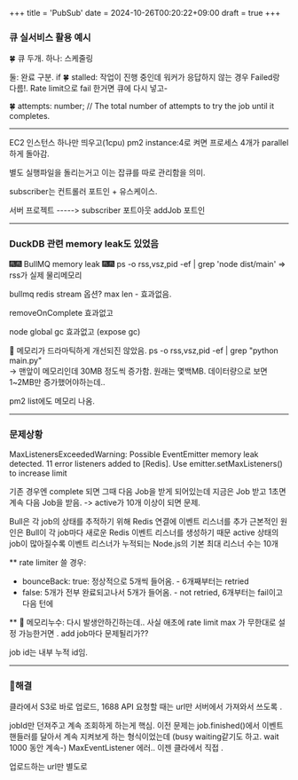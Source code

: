 +++
title = 'PubSub'
date = 2024-10-26T00:20:22+09:00
draft = true
+++

### 큐 실서비스 활용 예시

🍀 큐 두개.
하나: 스케줄링

둘: 완료 구분.
if 
🍀 stalled: 작업이 진행 중인데 워커가 응답하지 않는 경우
Failed랑 다름!. 
Rate limit으로 fail 한거면 큐에 다시 넣고- 


🍀 attempts: number; // The total number of attempts to try the job until it completes.

---

EC2 인스턴스 하나만 띄우고(1cpu)
pm2 instance:4로 켜면 프로세스 4개가 parallel 하게 돌아감.

별도 실행파일을 돌리는거고
이는 잡큐를 따로 관리함을 의미.

subscriber는 컨트롤러 포트인 + 유스케이스.

서버 프로젝트 ----->  subscriber
    포트아웃 addJob  포트인


---
### DuckDB 관련 memory leak도 있었음

🎆🎆 BullMQ memory leak 🎆🎆
ps -o rss,vsz,pid -ef | grep 'node dist/main' => rss가 실제 물리메모리

bullmq redis stream 옵션? max len - 효과없음.

removeOnComplete 효과없고

node global gc 효과없고 (expose gc)

🍋 메모리가 드라마틱하게 개선되진 않았음.
ps -o rss,vsz,pid -ef | grep "python main.py"   
-> 맨앞이 메모리인데 30MB 정도씩 증가함.
원래는 몇백MB. 데이터량으로 보면 1~2MB만 증가했어야하는데..

pm2 list에도 메모리 나옴.

---
### 문제상황

MaxListenersExceededWarning: Possible EventEmitter memory leak detected. 11 error listeners added to [Redis]. Use emitter.setMaxListeners() to increase limit


기존 경우엔 complete 되면 그때 다음 Job을 받게 되어있는데
지금은 Job 받고 1초면 계속 다음 Job을 받음. -> active가 10개 이상이 되면 문제.

Bull은 각 job의 상태를 추적하기 위해 Redis 연결에 이벤트 리스너를 추가
근본적인 원인은 Bull이 각 job마다 새로운 Redis 이벤트 리스너를 생성하기 때문
active 상태의 job이 많아질수록 이벤트 리스너가 누적되는
Node.js의 기본 최대 리스너 수는 10개

**
rate limiter 쓸 경우:
- bounceBack: true: 정상적으로 5개씩 들어옴. - 6개째부터는 retried
- false: 5개가 전부 완료되고나서 5개가 들어옴.  - not retried, 6개부터는 fail이고 다음 턴에 


** 
🔴 메모리누수: 다시 발생안하긴하는데..
사실 애초에 rate limit max 가 무한대로 설정 가능한거면 . add job마다 문제될리가??

job id는 내부 누적 id임.

---
### 🔴해결

클라에서 S3로 바로 업로드, 
1688 API 요청할 때는 url만 서버에서 가져와서 쓰도록 .

jobId만 던져주고 계속 조회하게 하는게 핵심.
이전 문제는 job.finished()에서 이벤트 핸들러를 달아서 
계속 지켜보게 하는 형식이었는데 (busy waiting같기도 하고. wait 1000 동안 계속-)
MaxEventListener 에러..
이젠 클라에서 직접 .

업로드하는 url만 별도로